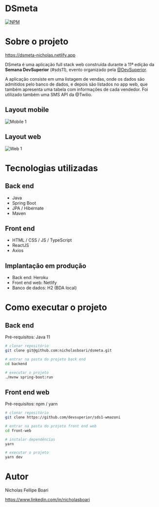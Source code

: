 # DSmeta 
[![NPM](https://img.shields.io/npm/l/react)](https://github.com/nicholasboari/dsmeta/blob/master/LICENCE) 

# Sobre o projeto

https://dsmeta-nicholas.netlify.app

DSmeta é uma aplicação full stack web construída durante a 11ª edição da **Semana DevSuperior** (#sds11), evento organizado pela [@DevSuperior](https://devsuperior.com "Site da DevSuperior").

A aplicação consiste em uma listagem de vendas, onde os dados são admitidos pelo banco de dados, e depois são listados no app web, que também apresenta uma tabela com informações de cada vendedor. Foi utilizado também
uma SMS API da @Twilio. 

## Layout mobile
![Mobile 1](https://i.imgur.com/EDzwoCh.png)

## Layout web
![Web 1](https://i.imgur.com/zShtQqJ.png)

# Tecnologias utilizadas
## Back end
- Java
- Spring Boot
- JPA / Hibernate
- Maven
## Front end
- HTML / CSS / JS / TypeScript
- ReactJS
- Axios
## Implantação em produção
- Back end: Heroku
- Front end web: Netlify
- Banco de dados: H2 (BDA local)

# Como executar o projeto

## Back end
Pré-requisitos: Java 11

```bash
# clonar repositório
git clone git@github.com:nicholasboari/dsmeta.git 

# entrar na pasta do projeto back end
cd backend

# executar o projeto
./mvnw spring-boot:run
```

## Front end web
Pré-requisitos: npm / yarn

```bash
# clonar repositório
git clone https://github.com/devsuperior/sds1-wmazoni

# entrar na pasta do projeto front end web
cd front-web

# instalar dependências
yarn 

# executar o projeto
yarn dev
```

# Autor

Nicholas Fellipe Boari

https://www.linkedin.com/in/nicholasboari
